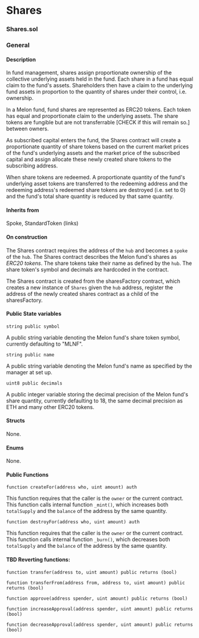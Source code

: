 # Shares

### Shares.sol


### General


#### Description

In fund management, shares assign proportionate ownership of the collective underlying assets held in the fund. Each share in a fund has equal claim to the fund's assets. Shareholders then have a claim to the underlying fund assets in proportion to the quantity of shares under their control, i.e. ownership.

In a Melon fund, fund shares are represented as ERC20 tokens. Each token has equal and proportionate claim to the underlying assets. The share tokens are fungible but are not transferrable [CHECK if this will remain so.] between owners.

As subscribed capital enters the fund, the Shares contract will create a proportionate quantity of share tokens based on the current market prices of the fund's underlying assets and the market price of the subscribed capital and assign allocate these newly created share tokens to the subscribing address.

When share tokens are redeemed. A proportionate quantity of the fund's underlying asset tokens are transferred to the redeeming address and the redeeming address's redeemed share tokens are destroyed (i.e. set to 0) and the fund's total share quantity is reduced by that same quantity.

#### Inherits from
Spoke, StandardToken (links)

#### On construction

The Shares contract requires the address of the `hub` and becomes a `spoke` of the `hub`. The Shares contract describes the Melon fund's shares as *ERC20 tokens*. The share tokens take their name as defined by the `hub`. The share token's symbol and decimals are hardcoded in the contract.

The Shares contract is created from the sharesFactory contract, which creates a new instance of `Shares` given the `hub` address, register the address of the newly created shares contract as a child of the sharesFactory.


#### Public State variables

`string public symbol`

A public string variable denoting the Melon fund's share token symbol, currently defaulting to "MLNF".

`string public name`

A public string variable denoting the Melon fund's name as specified by the manager at set up.

`uint8 public decimals`

A public integer variable storing the decimal precision of the Melon fund's share quantity, currently defaulting to 18, the same decimal precision as ETH and many other ERC20 tokens.


#### Structs

None.

#### Enums

None.

#### Public Functions

`function createFor(address who, uint amount) auth`

This function requires that the caller is the `owner` or the current contract. This function calls internal function `_mint()`, which increases both `totalSupply` and the `balance` of the address by the same quantity.

`function destroyFor(address who, uint amount) auth`

This function requires that the caller is the `owner` or the current contract. This function calls internal function `_burn()`, which decreases both `totalSupply` and the `balance` of the address by the same quantity.

#### TBD Reverting functions:

`function transfer(address to, uint amount) public returns (bool)`


`function transferFrom(address from, address to, uint amount) public returns (bool)`


`function approve(address spender, uint amount) public returns (bool)`


`function increaseApproval(address spender, uint amount) public returns (bool)`


`function decreaseApproval(address spender, uint amount) public returns (bool)`
